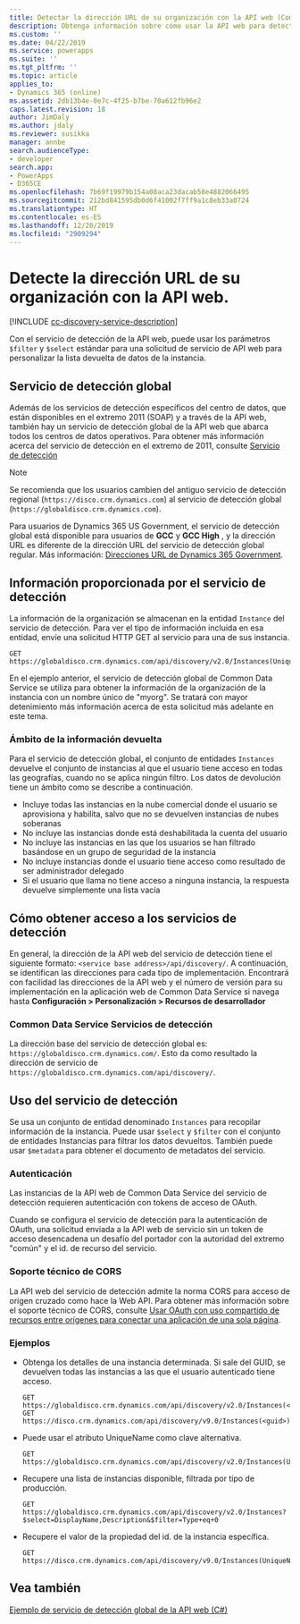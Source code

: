 ```yaml
---
title: Detectar la dirección URL de su organización con la API web (Common Data Service)| Microsoft Docs
description: Obtenga información sobre cómo usar la API web para detectar en el tiempo de ejecución las organizaciones o instancias a las que pertenece el usuario que ha iniciado sesión
ms.custom: ''
ms.date: 04/22/2019
ms.service: powerapps
ms.suite: ''
ms.tgt_pltfrm: ''
ms.topic: article
applies_to:
- Dynamics 365 (online)
ms.assetid: 2db13b4e-0e7c-4f25-b7be-70a612fb96e2
caps.latest.revision: 18
author: JimDaly
ms.author: jdaly
ms.reviewer: susikka
manager: annbe
search.audienceType:
- developer
search.app:
- PowerApps
- D365CE
ms.openlocfilehash: 7b69f19979b154a08aca23dacab58e4882066495
ms.sourcegitcommit: 212bd841595db0d6f41002f7ff9a1c8eb33a0724
ms.translationtype: HT
ms.contentlocale: es-ES
ms.lasthandoff: 12/20/2019
ms.locfileid: "2909294"
---
```

# <a name="discover-the-url-for-your-organization-using-the-web-api"></a>Detecte la dirección URL de su organización con la API web.

[!INCLUDE [cc-discovery-service-description](../includes/cc-discovery-service-description.md)]

Con el servicio de detección de la API web, puede usar los parámetros `$filter` y `$select` estándar para una solicitud de servicio de API web para personalizar la lista devuelta de datos de la instancia.
<!-- TODO should only talk about the global discovery service -->

## <a name="global-discovery-service"></a>Servicio de detección global

Además de los servicios de detección específicos del centro de datos, que están disponibles en el extremo 2011 (SOAP) y a través de la API web, también hay un servicio de detección global de la API web que abarca todos los centros de datos operativos. Para obtener más información acerca del servicio de detección en el extremo de 2011, consulte [Servicio de detección](../org-service/discovery-service.md)

> [!NOTE]
> Se recomienda que los usuarios cambien del antiguo servicio de detección regional (`https://disco.crm.dynamics.com`) al servicio de detección global (`https://globaldisco.crm.dynamics.com`).
> 
> Para usuarios de Dynamics 365 US Government, el servicio de detección global está disponible para usuarios de **GCC** y **GCC High** , y la dirección URL es diferente de la dirección URL del servicio de detección global regular. Más información: [Direcciones URL de Dynamics 365 Government](https://docs.microsoft.com/dynamics365/customer-engagement/admin/government/microsoft-dynamics-365-government#dynamics-365-us-government-urls).

  
## <a name="information-provided-by-the-discovery-service"></a>Información proporcionada por el servicio de detección 
 
 La información de la organización se almacenan en la entidad `Instance` del servicio de detección.  Para ver el tipo de información incluida en esa entidad, envíe una solicitud HTTP GET al servicio para una de sus instancia.  
  
```http  
GET https://globaldisco.crm.dynamics.com/api/discovery/v2.0/Instances(UniqueName='myorg')  
```  
  
En el ejemplo anterior, el servicio de detección global de Common Data Service se utiliza para obtener la información de la organización de la instancia con un nombre único de "myorg". Se tratará con mayor detenimiento más información acerca de esta solicitud más adelante en este tema.  

 

  
### <a name="scope-of-the-returned-information"></a>Ámbito de la información devuelta

Para el servicio de detección global, el conjunto de entidades `Instances` devuelve el conjunto de instancias al que el usuario tiene acceso en todas las geografías, cuando no se aplica ningún filtro.   Los datos de devolución tiene un ámbito como se describe a continuación.  
  
-   Incluye todas las instancias en la nube comercial donde el usuario se aprovisiona y habilita, salvo que no se devuelven instancias de nubes soberanas
-   No incluye las instancias donde está deshabilitada la cuenta del usuario
-   No incluye las instancias en las que los usuarios se han filtrado basándose en un grupo de seguridad de la instancia
-   No incluye instancias donde el usuario tiene acceso como resultado de ser administrador delegado
-   Si el usuario que llama no tiene acceso a ninguna instancia, la respuesta devuelve simplemente una lista vacía

## <a name="how-to-access-the-discovery-services"></a>Cómo obtener acceso a los servicios de detección

En general, la dirección de la API web del servicio de detección tiene el siguiente formato: `<service base address>/api/discovery/`.  A continuación, se identifican las direcciones para cada tipo de implementación. Encontrará con facilidad las direcciones de la API web y el número de versión para su implementación en la aplicación web de Common Data Service si navega hasta **Configuración > Personalización > Recursos de desarrollador**  
  
### <a name="common-data-service-discovery-services"></a>Common Data Service Servicios de detección  

La dirección base del servicio de detección global es: `https://globaldisco.crm.dynamics.com/`. Esto da como resultado la dirección de servicio de `https://globaldisco.crm.dynamics.com/api/discovery/`.  
  
## <a name="using-the-discovery-service"></a>Uso del servicio de detección  

Se usa un conjunto de entidad denominado `Instances` para recopilar información de la instancia. Puede usar `$select` y `$filter` con el conjunto de entidades Instancias para filtrar los datos devueltos. También puede usar `$metadata` para obtener el documento de metadatos del servicio.  
  
### <a name="authentication"></a>Autenticación

Las instancias de la API web de Common Data Service del servicio de detección requieren autenticación con tokens de acceso de OAuth.

Cuando se configura el servicio de detección para la autenticación de OAuth, una solicitud enviada a la API web de servicio sin un token de acceso desencadena un desafío del portador con la autoridad del extremo "común" y el id. de recurso del servicio.
### <a name="cors-support"></a>Soporte técnico de CORS

La API web del servicio de detección admite la norma CORS para acceso de origen cruzado como hace la Web API.  Para obtener más información sobre el soporte técnico de CORS, consulte [Usar OAuth con uso compartido de recursos entre orígenes para conectar una aplicación de una sola página](../oauth-cross-origin-resource-sharing-connect-single-page-application.md).  
  
### <a name="examples"></a>Ejemplos  
  
-   Obtenga los detalles de una instancia determinada. Si sale del GUID, se devuelven todas las instancias a las que el usuario autenticado tiene acceso.  
  
    ```http      
    GET https://globaldisco.crm.dynamics.com/api/discovery/v2.0/Instances(<guid>)
    GET https://disco.crm.dynamics.com/api/discovery/v9.0/Instances(<guid>)  
    ```  
  
-   Puede usar el atributo UniqueName como clave alternativa.  
  
    ```http  
    GET https://globaldisco.crm.dynamics.com/api/discovery/v2.0/Instances(UniqueName='myorg')  
    ```  
  
-   Recupere una lista de instancias disponible, filtrada por tipo de producción.  
  
    ```http  
    GET https://globaldisco.crm.dynamics.com/api/discovery/v2.0/Instances?$select=DisplayName,Description&$filter=Type+eq+0   
    ```  
  
-   Recupere el valor de la propiedad del id. de la instancia específica.  
  
    ```http  
    GET https://disco.crm.dynamics.com/api/discovery/v9.0/Instances(UniqueName='myorg')/Id/$value  
    ```

## <a name="see-also"></a>Vea también

[Ejemplo de servicio de detección global de la API web (C#)](samples/global-discovery-service-csharp.md)

